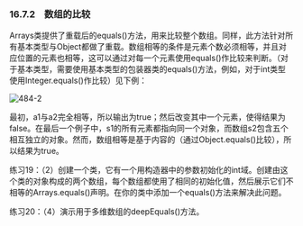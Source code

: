 ### 16.7.2　数组的比较

Arrays类提供了重载后的equals()方法，用来比较整个数组。同样，此方法针对所有基本类型与Object都做了重载。数组相等的条件是元素个数必须相等，并且对应位置的元素也相等，这可以通过对每一个元素使用equals()作比较来判断。（对于基本类型，需要使用基本类型的包装器类的equals()方法，例如，对于int类型使用Integer.equals()作比较）见下例：

![484-2](../Images/image03365.jpeg)

最初，a1与a2完全相等，所以输出为true；然后改变其中一个元素，使得结果为false。在最后一个例子中，s1的所有元素都指向同一个对象，而数组s2包含五个相互独立的对象。然而，数组相等是基于内容的（通过Object.equals()比较），所以结果为true。

练习19：（2）创建一个类，它有一个用构造器中的参数初始化的int域。创建由这个类的对象构成的两个数组，每个数组都使用了相同的初始化值，然后展示它们不相等的Arrays.equals()声明。在你的类中添加一个equals()方法来解决此问题。

练习20：（4）演示用于多维数组的deepEquals()方法。